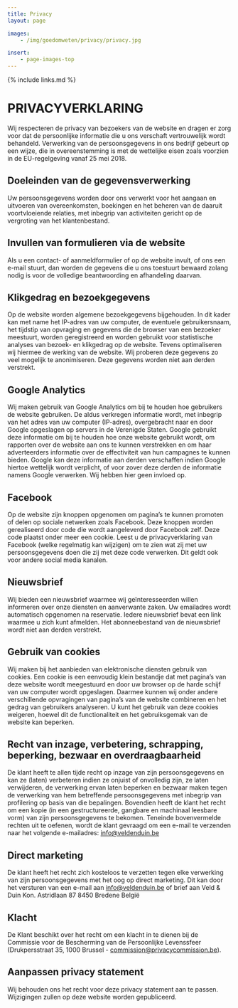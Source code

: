 ```yaml
---
title: Privacy
layout: page

images:
    - /img/goedomweten/privacy/privacy.jpg

insert:
    - page-images-top
---
```


{% include links.md %}

# PRIVACYVERKLARING

Wij respecteren de privacy van bezoekers van de website en dragen er zorg voor dat de persoonlijke informatie die u ons verschaft vertrouwelijk wordt behandeld. Verwerking van de persoonsgegevens in ons bedrijf gebeurt op een wijze, die in overeenstemming is met de wettelijke eisen zoals voorzien in de EU-regelgeving vanaf 25 mei 2018.


## Doeleinden van de gegevensverwerking
Uw persoonsgegevens worden door ons verwerkt voor het aangaan en uitvoeren van overeenkomsten, boekingen en het beheren van de daaruit voortvloeiende relaties, met inbegrip van activiteiten gericht op de vergroting van het klantenbestand.

## Invullen van formulieren via de website
Als u een contact- of aanmeldformulier of op de website invult, of ons een e-mail stuurt, dan worden de gegevens die u ons toestuurt bewaard zolang nodig is voor de volledige beantwoording en afhandeling daarvan.

## Klikgedrag en bezoekgegevens
Op de website worden algemene bezoekgegevens bijgehouden. In dit kader kan met name het IP-adres van uw computer, de eventuele gebruikersnaam, het tijdstip van opvraging en gegevens die de browser van een bezoeker meestuurt, worden geregistreerd en worden gebruikt voor statistische analyses van bezoek- en klikgedrag op de website. Tevens optimaliseren wij hiermee de werking van de website. Wij proberen deze gegevens zo veel mogelijk te anonimiseren. Deze gegevens worden niet aan derden verstrekt.

## Google Analytics 
Wij maken gebruik van Google Analytics om bij te houden hoe gebruikers de website gebruiken. De aldus verkregen informatie wordt, met inbegrip van het adres van uw computer (IP-adres), overgebracht naar en door Google opgeslagen op servers in de Verenigde Staten. Google gebruikt deze informatie om bij te houden hoe onze website gebruikt wordt, om rapporten over de website aan ons te kunnen verstrekken en om haar adverteerders informatie over de effectiviteit van hun campagnes te kunnen bieden. Google kan deze informatie aan derden verschaffen indien Google hiertoe wettelijk wordt verplicht, of voor zover deze derden de informatie namens Google verwerken. Wij hebben hier geen invloed op.

## Facebook
Op de website zijn knoppen opgenomen om pagina’s te kunnen promoten of delen op sociale netwerken zoals Facebook. Deze knoppen worden gerealiseerd door code die wordt aangeleverd door Facebook zelf. Deze code plaatst onder meer een cookie.
Leest u de privacyverklaring van Facebook (welke regelmatig kan wijzigen) om te zien wat zij met uw persoonsgegevens doen die zij met deze code verwerken.
Dit geldt ook voor andere social media kanalen.

## Nieuwsbrief
Wij bieden een nieuwsbrief waarmee wij geïnteresseerden willen informeren over onze diensten en aanverwante zaken. Uw emailadres wordt automatisch opgenomen na reservatie. Iedere nieuwsbrief bevat een link waarmee u zich kunt afmelden. Het abonneebestand van de nieuwsbrief wordt niet aan derden verstrekt.

## Gebruik van cookies
Wij maken bij het aanbieden van elektronische diensten gebruik van cookies. Een cookie is een eenvoudig klein bestandje dat met pagina’s van deze website wordt meegestuurd en door uw browser op de harde schijf van uw computer wordt opgeslagen. Daarmee kunnen wij onder andere verschillende opvragingen van pagina’s van de website combineren en het gedrag van gebruikers analyseren. U kunt het gebruik van deze cookies weigeren, hoewel dit de functionaliteit en het gebruiksgemak van de website kan beperken.

## Recht van inzage, verbetering, schrapping, beperking, bezwaar en overdraagbaarheid
De klant heeft te allen tijde recht op inzage van zijn persoonsgegevens en kan ze (laten) verbeteren indien ze onjuist of onvolledig zijn, ze laten verwijderen, de verwerking ervan laten beperken en bezwaar maken tegen de verwerking van hem betreffende persoonsgegevens met inbegrip van profilering op basis van die bepalingen.
Bovendien heeft de klant het recht om een kopie (in een gestructureerde, gangbare en machinaal leesbare vorm) van zijn persoonsgegevens te bekomen. 
Teneinde bovenvermelde rechten uit te oefenen, wordt de klant gevraagd om een e-mail te verzenden naar het volgende e-mailadres: info@veldenduin.be

## Direct marketing
De klant heeft het recht zich kosteloos te verzetten tegen elke verwerking van zijn persoonsgegevens met het oog op direct marketing. Dit kan door het versturen van een e-mail aan info@veldenduin.be of brief aan
Veld & Duin
Kon. Astridlaan 87
8450 Bredene
België

## Klacht
De Klant beschikt over het recht om een klacht in te dienen bij de Commissie voor de Bescherming van de Persoonlijke Levenssfeer (Drukpersstraat 35, 1000 Brussel - commission@privacycommission.be).

## Aanpassen privacy statement
Wij behouden ons het recht voor deze privacy statement aan te passen. Wijzigingen zullen op deze website worden gepubliceerd.


